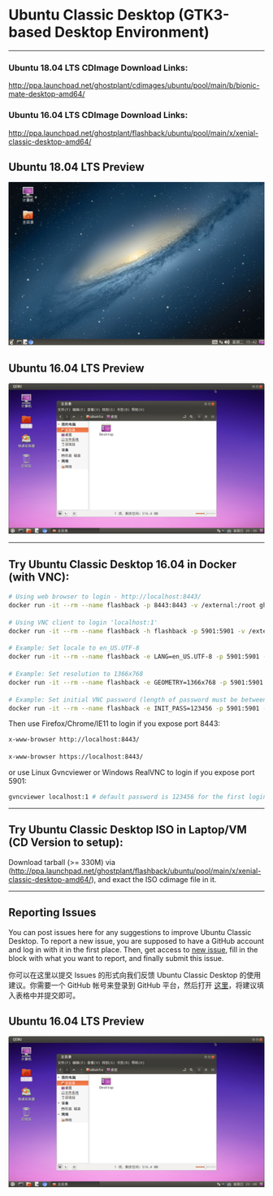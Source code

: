 # Ubuntu Classic Desktop (GTK3-based Desktop Environment)

------------------------------------------

### Ubuntu 18.04 LTS CDImage Download Links:

http://ppa.launchpad.net/ghostplant/cdimages/ubuntu/pool/main/b/bionic-mate-desktop-amd64/

### Ubuntu 16.04 LTS CDImage Download Links:

http://ppa.launchpad.net/ghostplant/flashback/ubuntu/pool/main/x/xenial-classic-desktop-amd64/


## Ubuntu 18.04 LTS Preview

![Flashback Logo Bionic](img-flashback-bionic.png "Desktop")

## Ubuntu 16.04 LTS Preview

![Flashback Logo Xenial](img-flashback-xenial.png "Desktop")

------------------------------------------

## Try Ubuntu Classic Desktop 16.04 in Docker (with VNC):

```sh
# Using web browser to login - http://localhost:8443/
docker run -it --rm --name flashback -p 8443:8443 -v /external:/root ghostplant/flashback

# Using VNC client to login 'localhost:1'
docker run -it --rm --name flashback -h flashback -p 5901:5901 -v /external:/root ghostplant/flashback

# Example: Set locale to en_US.UTF-8
docker run -it --rm --name flashback -e LANG=en_US.UTF-8 -p 5901:5901 -v /external:/root ghostplant/flashback

# Example: Set resolution to 1366x768
docker run -it --rm --name flashback -e GEOMETRY=1366x768 -p 5901:5901 -v /external:/root ghostplant/flashback

# Example: Set initial VNC password (length of password must be between 6 to 8). If ~/.vnc/passwd already exists, manual INIT_PASS won't take effect.
docker run -it --rm --name flashback -e INIT_PASS=123456 -p 5901:5901 -v /external:/root ghostplant/flashback
```

Then use Firefox/Chrome/IE11 to login if you expose port 8443:

```sh
x-www-browser http://localhost:8443/

x-www-browser https://localhost:8443/
```

or use Linux Gvncviewer or Windows RealVNC to login if you expose port 5901:

```sh
gvncviewer localhost:1 # default password is 123456 for the first login, using 'vncpasswd' to change it
```
------------------------------------------

## Try Ubuntu Classic Desktop ISO in Laptop/VM (CD Version to setup):

Download tarball (>= 330M) via (http://ppa.launchpad.net/ghostplant/flashback/ubuntu/pool/main/x/xenial-classic-desktop-amd64/), and exact the ISO cdimage file in it.

------------------------------------------

## Reporting Issues

You can post issues here for any suggestions to improve Ubuntu Classic Desktop. To report a new issue, you are supposed to have a GitHub account and log in with it in the first place. Then, get access to [new issue](https://github.com/ghostplant/ubuntu-classic/issues/new), fill in the block with what you want to report, and finally submit this issue.

你可以在这里以提交 Issues 的形式向我们反馈 Ubuntu Classic Desktop 的使用建议。你需要一个 GitHub 帐号来登录到 GitHub 平台，然后打开 [这里](https://github.com/ghostplant/ubuntu-classic/issues/new)，将建议填入表格中并提交即可。

## Ubuntu 16.04 LTS Preview

![Flashback Logo](img-flashback.png "Desktop")

